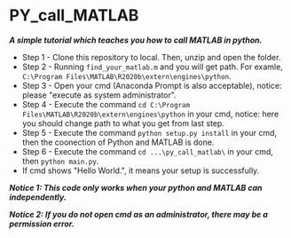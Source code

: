# PY_call_MATLAB
***A simple tutorial which teaches you how to call MATLAB in python.***

* Step 1 - Clone this repository to local. Then, unzip and open the folder.
* Step 2 - Running `find_your_matlab.m` and you will get path. For examle, `C:\Program Files\MATLAB\R2020b\extern\engines\python`.
* Step 3 - Open your cmd (Anaconda Prompt is also acceptable), notice: please "execute as system administrator".
* Step 4 - Execute the command `cd C:\Program Files\MATLAB\R2020b\extern\engines\python` in your cmd, notice: here you should change path to what you get from last step.
* Step 5 - Execute the command `python setup.py install` in your cmd, then the coonection of Python and MATLAB is done.
* Step 6 - Execute the command `cd ...\py_call_matlab\` in your cmd, then `python main.py`.
* If cmd shows "Hello World.", it means your setup is successfully.

***Notice 1: This code only works when your python and MATLAB can independently.***

***Notice 2: If you do not open cmd as an administrator, there may be a permission error.***
